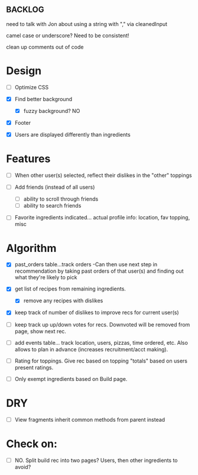 ## BACKLOG


need to talk with Jon about using a string with "," via cleanedInput

camel case or underscore?  Need to be consistent!

clean up comments out of code

# Design
 - [ ] Optimize CSS
 - [x] Find better background
 	-  [x] fuzzy background? NO
 - [x] Footer
 - [x] Users are displayed differently than ingredients



# Features
 - [ ] When other user(s) selected, reflect their dislikes in the "other" toppings
 - [ ] Add friends (instead of all users)
 	- [ ] ability to scroll through friends
 	- [ ] ability to search friends
 - [ ] Favorite ingredients indicated...  actual profile info: location, fav topping, misc



# Algorithm
 -  [x] past_orders table...track orders
 	-Can then use next step in recommendation by taking past orders of that user(s) and finding out what they're likely to pick
 -  [x] get list of recipes from remaining ingredients.
 	-  [x] remove any recipes with dislikes
 -  [x] keep track of number of dislikes to improve recs for current user(s)
 - [ ] keep track up up/down votes for recs.  Downvoted will be removed from page, show next rec.
 - [ ] add events table...  track location, users, pizzas, time ordered, etc. Also allows to plan in advance (increases recruitment/acct making).
 - [ ] Rating for toppings.  Give rec based on topping "totals" based on users present ratings.
 - [ ] Only exempt ingredients based on Build page.



# DRY
 - [ ] View fragments inherit common methods from parent instead


# Check on:
 - [ ] NO. Split build rec into two pages?  Users, then other ingredients to avoid?